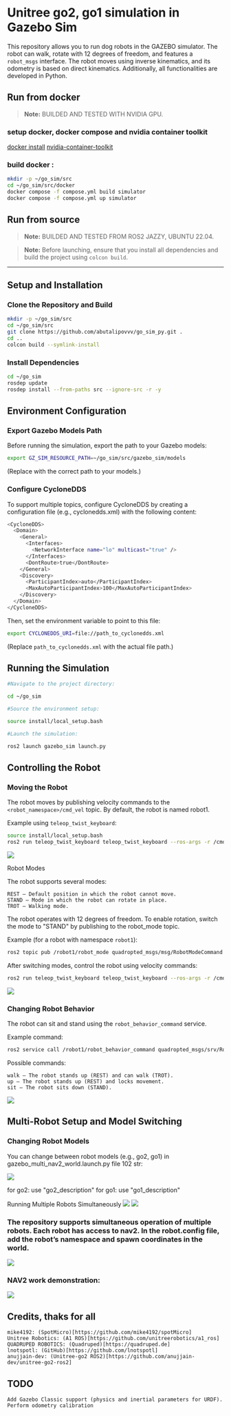 # Unitree go2, go1 simulation in Gazebo Sim

This repository allows you to run dog robots in the GAZEBO simulator. The robot can walk, rotate with 12 degrees of freedom, and features a `robot_msgs` interface. The robot moves using inverse kinematics, and its odometry is based on direct kinematics. Additionally, all functionalities are developed in Python.


## Run from docker 

> **Note:** BUILDED AND TESTED WITH NVIDIA GPU.

### setup docker, docker compose and nvidia container toolkit
[docker install](https://docs.docker.com/engine/install/ubuntu/)
[nvidia-container-toolkit](https://docs.nvidia.com/datacenter/cloud-native/container-toolkit/latest/install-guide.html)
### build docker :

```bash
mkdir -p ~/go_sim/src
cd ~/go_sim/src/docker
docker compose -f compose.yml build simulator
docker compose -f compose.yml up simulator
```


## Run from source

> **Note:** BUILDED AND TESTED FROM ROS2 JAZZY, UBUNTU 22.04.

> **Note:** Before launching, ensure that you install all dependencies and build the project using `colcon build`.

---

## Setup and Installation

### Clone the Repository and Build

```bash
mkdir -p ~/go_sim/src
cd ~/go_sim/src
git clone https://github.com/abutalipovvv/go_sim_py.git .
cd ..
colcon build --symlink-install
```

### Install Dependencies

```bash
cd ~/go_sim
rosdep update
rosdep install --from-paths src --ignore-src -r -y
```

## Environment Configuration

### Export Gazebo Models Path

Before running the simulation, export the path to your Gazebo models:

```bash
export GZ_SIM_RESOURCE_PATH=~/go_sim/src/gazebo_sim/models
```
(Replace with the correct path to your models.)

### Configure CycloneDDS

To support multiple topics, configure CycloneDDS by creating a configuration file (e.g., cyclonedds.xml) with the following content:

```bash
<CycloneDDS>
  <Domain>
    <General>
      <Interfaces>
        <NetworkInterface name="lo" multicast="true" />
      </Interfaces>
      <DontRoute>true</DontRoute>
    </General>
    <Discovery>
      <ParticipantIndex>auto</ParticipantIndex>
      <MaxAutoParticipantIndex>100</MaxAutoParticipantIndex>
    </Discovery>
  </Domain>
</CycloneDDS>
```
Then, set the environment variable to point to this file:

```bash
export CYCLONEDDS_URI=file://path_to_cyclonedds.xml
```

(Replace `path_to_cyclonedds.xml` with the actual file path.)

## Running the Simulation

```bash
#Navigate to the project directory:

cd ~/go_sim

#Source the environment setup:

source install/local_setup.bash

#Launch the simulation:

ros2 launch gazebo_sim launch.py
```

## Controlling the Robot

### Moving the Robot

The robot moves by publishing velocity commands to the `<robot_namespace>/cmd_vel` topic. By default, the robot is named robot1.

Example using `teleop_twist_keyboard`:

```bash
source install/local_setup.bash
ros2 run teleop_twist_keyboard teleop_twist_keyboard --ros-args -r /cmd_vel:=/robot1/cmd_vel
```


![](./media/robot_move.gif)

Robot Modes

The robot supports several modes:

    REST – Default position in which the robot cannot move.
    STAND – Mode in which the robot can rotate in place.
    TROT – Walking mode.

The robot operates with 12 degrees of freedom. To enable rotation, switch the mode to "STAND" by publishing to the robot_mode topic.

Example (for a robot with namespace `robot1`):

```bash
ros2 topic pub /robot1/robot_mode quadropted_msgs/msg/RobotModeCommand "{mode: 'STAND', robot_id: 1}"
```

After switching modes, control the robot using velocity commands:

```bash
ros2 run teleop_twist_keyboard teleop_twist_keyboard --ros-args -r /cmd_vel:=/robot1/cmd_vel
```


![](./media/move1.gif)

### Changing Robot Behavior

The robot can sit and stand using the `robot_behavior_command` service.

Example command:

```bash
ros2 service call /robot1/robot_behavior_command quadropted_msgs/srv/RobotBehaviorCommand "{command: 'walk'}"
```

Possible commands:

    walk – The robot stands up (REST) and can walk (TROT).
    up – The robot stands up (REST) and locks movement.
    sit – The robot sits down (STAND).

![](./media/sitUp.gif)

## Multi-Robot Setup and Model Switching

### Changing Robot Models

You can change between robot models (e.g., go2, go1) in gazebo_multi_nav2_world.launch.py file 102 str:

![](./media/switch.png)

for go2: use "go2_description" 
for go1: use "go1_description"

Running Multiple Robots Simultaneously
![](./media/go1multi.png)
![](./media/go2multi.png)
### The repository supports simultaneous operation of multiple robots. Each robot has access to nav2. In the robot.config file, add the robot’s namespace and spawn coordinates in the world.
![](./media/robot_config.png)

### NAV2 work demonstration: 
![](./media/robot-nav2.gif)


## Credits, thaks for all

    mike4192: (SpotMicro)[https://github.com/mike4192/spotMicro]
    Unitree Robotics: (A1 ROS)[https://github.com/unitreerobotics/a1_ros]
    QUADRUPED ROBOTICS: (Quadruped)[https://quadruped.de]
    lnotspotl: (GitHub)[https://github.com/lnotspotl]
    anujjain-dev: (Unitree-go2 ROS2)[https://github.com/anujjain-dev/unitree-go2-ros2]

## TODO

    Add Gazebo Classic support (physics and inertial parameters for URDF).
    Perform odometry calibration 
